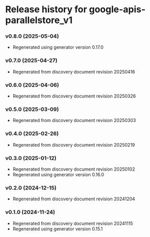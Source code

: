 # Release history for google-apis-parallelstore_v1

### v0.8.0 (2025-05-04)

* Regenerated using generator version 0.17.0

### v0.7.0 (2025-04-27)

* Regenerated from discovery document revision 20250416

### v0.6.0 (2025-04-06)

* Regenerated from discovery document revision 20250326

### v0.5.0 (2025-03-09)

* Regenerated from discovery document revision 20250303

### v0.4.0 (2025-02-26)

* Regenerated from discovery document revision 20250219

### v0.3.0 (2025-01-12)

* Regenerated from discovery document revision 20250102
* Regenerated using generator version 0.16.0

### v0.2.0 (2024-12-15)

* Regenerated from discovery document revision 20241204

### v0.1.0 (2024-11-24)

* Regenerated from discovery document revision 20241115
* Regenerated using generator version 0.15.1

